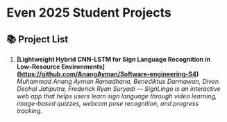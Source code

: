 # Even 2025 Student Projects

## 📚 Project List

1. **[Lightweight Hybrid CNN-LSTM for Sign Language Recognition in Low-Resource Environments] (https://github.com/AnangAyman/Software-engineering-S4)**  
   *Muhammad Anang Ayman Ramadhana, Benediktus Darmawan, Diven Dechal Jatiputra, Frederick Ryan Suryadi — SignLingo is an interactive web app that helps users learn sign language through video learning, image-based quizzes, webcam pose recognition, and progress tracking.*
